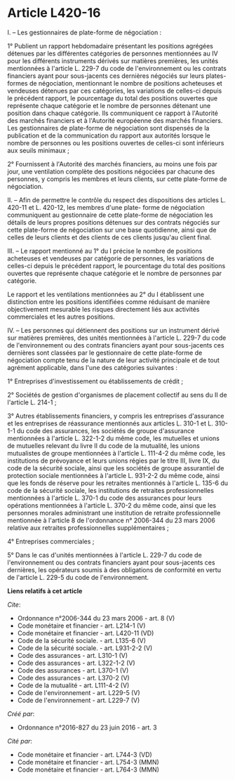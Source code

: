 # Article L420-16

I. – Les gestionnaires de plate-forme de négociation : 

1° Publient un rapport hebdomadaire présentant les positions agrégées détenues par les différentes catégories de personnes
mentionnées au IV pour les différents instruments dérivés sur matières premières, les unités mentionnées à l'article L. 229-7
du code de l'environnement ou les contrats financiers ayant pour sous-jacents ces dernières négociés sur leurs plates-formes
de négociation, mentionnant le nombre de positions acheteuses et vendeuses détenues par ces catégories, les variations de
celles-ci depuis le précédent rapport, le pourcentage du total des positions ouvertes que représente chaque catégorie et le
nombre de personnes détenant une position dans chaque catégorie. Ils communiquent ce rapport à l'Autorité des marchés
financiers et à l'Autorité européenne des marchés financiers. Les gestionnaires de plate-forme de négociation sont dispensés
de la publication et de la communication du rapport aux autorités lorsque le nombre de personnes ou les positions ouvertes de
celles-ci sont inférieurs aux seuils minimaux ; 

2° Fournissent à l'Autorité des marchés financiers, au moins une fois par jour, une ventilation complète des positions
négociées par chacune des personnes, y compris les membres et leurs clients, sur cette plate-forme de négociation. 

II. – Afin de permettre le contrôle du respect des dispositions des articles L. 420-11 et L. 420-12, les membres d'une plate-
forme de négociation communiquent au gestionnaire de cette plate-forme de négociation les détails de leurs propres positions
détenues sur des contrats négociés sur cette plate-forme de négociation sur une base quotidienne, ainsi que de celles de
leurs clients et des clients de ces clients jusqu'au client final. 

III. – Le rapport mentionné au 1° du I précise le nombre de positions acheteuses et vendeuses par catégorie de personnes, les
variations de celles-ci depuis le précédent rapport, le pourcentage du total des positions ouvertes que représente chaque
catégorie et le nombre de personnes par catégorie. 

Le rapport et les ventilations mentionnées au 2° du I établissent une distinction entre les positions identifiées comme
réduisant de manière objectivement mesurable les risques directement liés aux activités commerciales et les autres
positions. 

IV. – Les personnes qui détiennent des positions sur un instrument dérivé sur matières premières, des unités mentionnées à
l'article L. 229-7 du code de l'environnement ou des contrats financiers ayant pour sous-jacents ces dernières sont classées
par le gestionnaire de cette plate-forme de négociation compte tenu de la nature de leur activité principale et de tout
agrément applicable, dans l'une des catégories suivantes : 

1° Entreprises d'investissement ou établissements de crédit ; 

2° Sociétés de gestion d'organismes de placement collectif au sens du II de l'article L. 214-1 ; 

3° Autres établissements financiers, y compris les entreprises d'assurance et les entreprises de réassurance mentionnés aux
articles L. 310-1 et L. 310-1-1 du code des assurances, les sociétés de groupe d'assurance mentionnées à l'article L. 322-1-2
du même code, les mutuelles et unions de mutuelles relevant du livre II du code de la mutualité, les unions mutualistes de
groupe mentionnées à l'article L. 111-4-2 du même code, les institutions de prévoyance et leurs unions régies par le titre
III, livre IX, du code de la sécurité sociale, ainsi que les sociétés de groupe assurantiel de protection sociale mentionnées
à l'article L. 931-2-2 du même code, ainsi que les fonds de réserve pour les retraites mentionnés à l'article L. 135-6 du
code de la sécurité sociale, les institutions de retraites professionnelles mentionnées à l'article L. 370-1 du code des
assurances pour leurs opérations mentionnées à l'article L. 370-2 du même code, ainsi que les personnes morales administrant
une institution de retraite professionnelle mentionnée à l'article 8 de l'ordonnance n° 2006-344 du 23 mars 2006 relative aux
retraites professionnelles supplémentaires ; 

4° Entreprises commerciales ; 

5° Dans le cas d'unités mentionnées à l'article L. 229-7 du code de l'environnement ou des contrats financiers ayant pour
sous-jacents ces dernières, les opérateurs soumis à des obligations de conformité en vertu de l'article L. 229-5 du code de
l'environnement.

**Liens relatifs à cet article**

_Cite_:

  - Ordonnance n°2006-344 du 23 mars 2006 - art. 8 (V)
  - Code monétaire et financier - art. L214-1 (V)
  - Code monétaire et financier - art. L420-11 (VD)
  - Code de la sécurité sociale. - art. L135-6 (V)
  - Code de la sécurité sociale. - art. L931-2-2 (V)
  - Code des assurances - art. L310-1 (V)
  - Code des assurances - art. L322-1-2 (V)
  - Code des assurances - art. L370-1 (V)
  - Code des assurances - art. L370-2 (V)
  - Code de la mutualité - art. L111-4-2 (V)
  - Code de l'environnement - art. L229-5 (V)
  - Code de l'environnement - art. L229-7 (V)

_Créé par_:

  - Ordonnance n°2016-827 du 23 juin 2016 - art. 3

_Cité par_:

  - Code monétaire et financier - art. L744-3 (VD)
  - Code monétaire et financier - art. L754-3 (MMN)
  - Code monétaire et financier - art. L764-3 (MMN)

